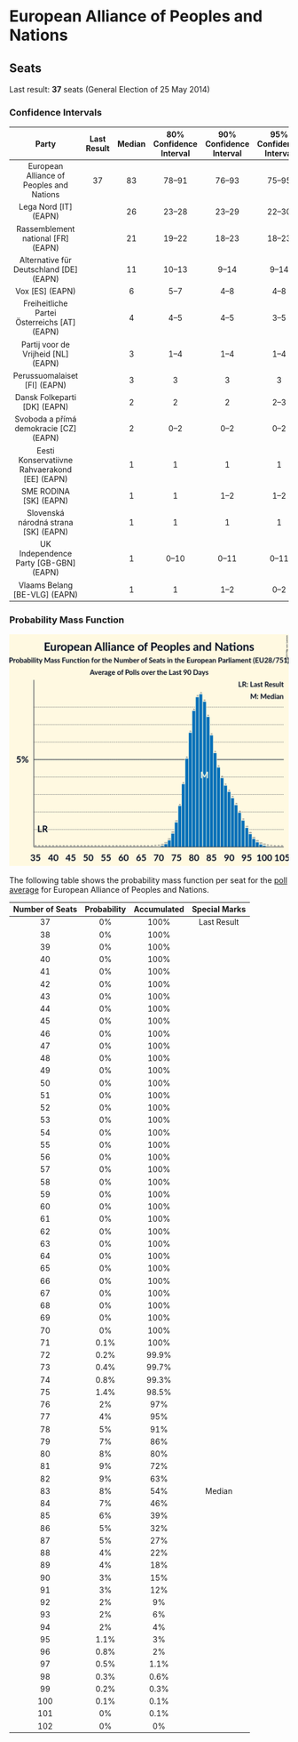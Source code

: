 # European Alliance of Peoples and Nations

## Seats

Last result: **37** seats (General Election of 25 May 2014)

### Confidence Intervals

| Party | Last Result | Median | 80% Confidence Interval | 90% Confidence Interval | 95% Confidence Interval | 99% Confidence Interval |
|:-----:|:-----------:|:------:|:-----------------------:|:-----------------------:|:-----------------------:|:-----------------------:|
| European Alliance of Peoples and Nations | 37 | 83 | 78–91 | 76–93 | 75–95 | 73–98 |
| Lega Nord [IT] (EAPN) | | 26 | 23–28 | 23–29 | 22–30 | 21–31 |
| Rassemblement national [FR] (EAPN) | | 21 | 19–22 | 18–23 | 18–23 | 17–23 |
| Alternative für Deutschland [DE] (EAPN) | | 11 | 10–13 | 9–14 | 9–14 | 8–15 |
| Vox [ES] (EAPN) | | 6 | 5–7 | 4–8 | 4–8 | 3–9 |
| Freiheitliche Partei Österreichs [AT] (EAPN) | | 4 | 4–5 | 4–5 | 3–5 | 3–5 |
| Partij voor de Vrijheid [NL] (EAPN) | | 3 | 1–4 | 1–4 | 1–4 | 1–4 |
| Perussuomalaiset [FI] (EAPN) | | 3 | 3 | 3 | 3 | 3 |
| Dansk Folkeparti [DK] (EAPN) | | 2 | 2 | 2 | 2–3 | 1–3 |
| Svoboda a přímá demokracie [CZ] (EAPN) | | 2 | 0–2 | 0–2 | 0–2 | 0–3 |
| Eesti Konservatiivne Rahvaerakond [EE] (EAPN) | | 1 | 1 | 1 | 1 | 1–2 |
| SME RODINA [SK] (EAPN) | | 1 | 1 | 1–2 | 1–2 | 1–2 |
| Slovenská národná strana [SK] (EAPN) | | 1 | 1 | 1 | 1 | 0–1 |
| UK Independence Party [GB-GBN] (EAPN) | | 1 | 0–10 | 0–11 | 0–11 | 0–12 |
| Vlaams Belang [BE-VLG] (EAPN) | | 1 | 1 | 1–2 | 0–2 | 0–2 |

### Probability Mass Function

![Graph with seats probability mass function not yet produced](average-2019-04-23-seats-pmf-europeanallianceofpeoplesandnations.png "Seats Probability Mass Function")

The following table shows the probability mass function per seat for the [poll average](average-2019-04-23.html) for European Alliance of Peoples and Nations.

| Number of Seats | Probability | Accumulated | Special Marks |
|:---------------:|:-----------:|:-----------:|:-------------:|
| 37 | 0% | 100% | Last Result |
| 38 | 0% | 100% |  |
| 39 | 0% | 100% |  |
| 40 | 0% | 100% |  |
| 41 | 0% | 100% |  |
| 42 | 0% | 100% |  |
| 43 | 0% | 100% |  |
| 44 | 0% | 100% |  |
| 45 | 0% | 100% |  |
| 46 | 0% | 100% |  |
| 47 | 0% | 100% |  |
| 48 | 0% | 100% |  |
| 49 | 0% | 100% |  |
| 50 | 0% | 100% |  |
| 51 | 0% | 100% |  |
| 52 | 0% | 100% |  |
| 53 | 0% | 100% |  |
| 54 | 0% | 100% |  |
| 55 | 0% | 100% |  |
| 56 | 0% | 100% |  |
| 57 | 0% | 100% |  |
| 58 | 0% | 100% |  |
| 59 | 0% | 100% |  |
| 60 | 0% | 100% |  |
| 61 | 0% | 100% |  |
| 62 | 0% | 100% |  |
| 63 | 0% | 100% |  |
| 64 | 0% | 100% |  |
| 65 | 0% | 100% |  |
| 66 | 0% | 100% |  |
| 67 | 0% | 100% |  |
| 68 | 0% | 100% |  |
| 69 | 0% | 100% |  |
| 70 | 0% | 100% |  |
| 71 | 0.1% | 100% |  |
| 72 | 0.2% | 99.9% |  |
| 73 | 0.4% | 99.7% |  |
| 74 | 0.8% | 99.3% |  |
| 75 | 1.4% | 98.5% |  |
| 76 | 2% | 97% |  |
| 77 | 4% | 95% |  |
| 78 | 5% | 91% |  |
| 79 | 7% | 86% |  |
| 80 | 8% | 80% |  |
| 81 | 9% | 72% |  |
| 82 | 9% | 63% |  |
| 83 | 8% | 54% | Median |
| 84 | 7% | 46% |  |
| 85 | 6% | 39% |  |
| 86 | 5% | 32% |  |
| 87 | 5% | 27% |  |
| 88 | 4% | 22% |  |
| 89 | 4% | 18% |  |
| 90 | 3% | 15% |  |
| 91 | 3% | 12% |  |
| 92 | 2% | 9% |  |
| 93 | 2% | 6% |  |
| 94 | 2% | 4% |  |
| 95 | 1.1% | 3% |  |
| 96 | 0.8% | 2% |  |
| 97 | 0.5% | 1.1% |  |
| 98 | 0.3% | 0.6% |  |
| 99 | 0.2% | 0.3% |  |
| 100 | 0.1% | 0.1% |  |
| 101 | 0% | 0.1% |  |
| 102 | 0% | 0% |  |


